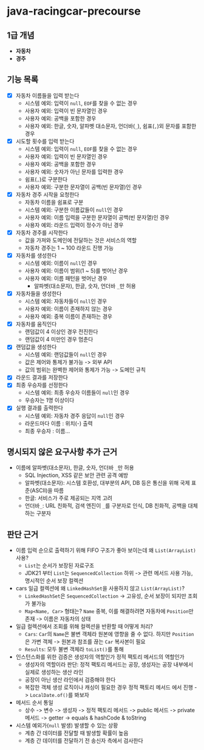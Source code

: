 # java-racingcar-precourse
## 1급 개념
- **자동차**
- **경주**

## 기능 목록
- [x] 자동차 이름들을 입력 받는다
  - 시스템 예외: 입력이 `null`, `EOF`를 찾을 수 없는 경우
  - 사용자 예외: 입력이 빈 문자열인 경우
  - 사용자 예외: 공백을 포함한 경우
  - 사용자 예외: 한글, 숫자, 알파벳 대소문자, 언더바(`_`), 쉼표(`,`)외 문자를 포함한 경우
- [x] 시도할 횟수를 입력 받는다
  - 시스템 예외: 입력이 `null`, `EOF`를 찾을 수 없는 경우
  - 사용자 예외: 입력이 빈 문자열인 경우
  - 사용자 예외: 공백을 포함한 경우
  - 사용자 예외: 숫자가 아닌 문자를 입력한 경우
  - 쉼표(`,`)로 구분한다
  - 사용자 예외: 구분한 문자열이 공백(빈 문자열)인 경우
- [x] 자동차 경주 시작을 요청한다
  - 자동차 이름을 쉼표로 구분
  - 시스템 예외: 구분한 이름값들이 `null`인 경우
  - 사용자 예외: 이름 입력을 구분한 문자열이 공백(빈 문자열)인 경우
  - 사용자 예외: 라운드 입력이 정수가 아닌 경우
- [x] 자동차 경주를 시작한다
  - 값을 가져와 도메인에 전달하는 것은 서비스의 역할
  - 자동차 경주는 1 ~ 100 라운드 진행 가능
- [x] 자동차를 생성한다
  - 시스템 예외: 이름이 `null`인 경우
  - 사용자 예외: 이름이 범위(1 ~ 5)를 벗어난 경우
  - 사용자 예외: 이름 패턴을 벗어난 경우
    - 알파벳(대소문자), 한글, 숫자, 언더바 `_`만 허용
- [x] 자동차들을 생성한다
  - 시스템 예외: 자동차들이 `null`인 경우
  - 사용자 예외: 이름이 존재하지 않는 경우 
  - 사용자 예외: 중복 이름이 존재하는 경우
- [x] 자동차를 움직인다
  - 랜덤값이 4 이상인 경우 전진한다
  - 랜덤값이 4 미만인 경우 멈춘다
- [x] 랜덤값을 생성한다
  - 시스템 예외: 랜덤값들이 `null`인 경우 
  - 값은 제어와 통제가 불가능 -> 외부 API
  - 값의 범위는 완벽한 제어와 통제가 가능 -> 도메인 규칙
- [x] 라운드 결과를 저장한다
- [x] 최종 우승자를 선정한다
  - 시스템 예외: 최종 우승자 이름들이 `null`인 경우 
  - 우승자는 1명 이상이다
- [x] 실행 결과를 출력한다
  - 시스템 예외: 자동차 경주 응답이 `null`인 경우
  - 라운드마다 이름 : 위치(-) 출력
  - 최종 우승자 : 이름...

## 명시되지 않은 요구사항 추가 근거
- 이름에 알파벳(대소문자), 한글, 숫자, 언더바 `_`만 허용
  - SQL Injection, XSS 같은 보안 관련 공격 예방
  - 알파벳(대소문자): 시스템 호환성, 대부분의 API, DB 등은 통신을 위해 국제 표준(ASCII)을 따름
  - 한글: 서비스가 주로 제공되는 지역 고려
  - 언더바`_`: URL 친화적, 검색 엔진이 `_`를 구분자로 인식, DB 친화적, 공백을 대체하는 구분자

## 판단 근거
- 이름 입력 순으로 출력하기 위해 FIFO 구조가 좋아 보이는데 왜 `List(ArrayList)` 사용?
  - `List`는 순서가 보장된 자료구조
  - JDK21 부터 `List`는 `SequencedCollection` 하위 -> 관련 메서드 사용 가능, 명시적인 순서 보장 컬렉션
- cars 일급 컬렉션에 왜 `LinkedHashSet`을 사용하지 않고 `List(ArrayList)`?
  - `LinkedHashSet`은 `SequencedCollection` -> 고유성, 순서 보장이 되지만 조회가 불가능
  - `Map<Name, Car>` 형태는? `Name` 중복, 이를 해결하려면 자동차에 `Position`만 존재 -> 이름은 자동차의 상태
- 일급 컬렉션에서 조회를 위해 컬렉션을 반환할 때 어떻게 처리?
  - `Cars`: `Car`의 `Name`은 불변 객체라 원본에 영향을 줄 수 없다. 하지만 `Position`은 가변 객체 -> 원본과 참조를 끊는 `Car` 복사본이 필요
  - `Results`: 모두 불변 객체라 `toList()`를 통해
- 인스턴스화를 위한 검증은 생성자의 역할인가 정적 팩토리 메서드의 역할인가
  - 생성자의 역할이라 판단: 정적 팩토리 메서드는 공장, 생성자는 공장 내부에서 실제로 생성하는 생산 라인
  - 공장이 아닌 생산 라인에서 검증해야 한다
  - 복잡한 객체 생성 로직이나 캐싱이 필요한 경우 정적 팩토리 메서드 에서 진행 -> `LocalDate.of()`를 봐보자
- 메서드 순서 통일
  - 상수 -> 변수 -> 생성자 -> 정적 팩토리 메서드 -> public 메서드 -> private 메서드 -> getter -> equals & hashCode & toString
- 시스템 예외가(`null` 발생) 발생할 수 있는 상황
  - 계층 간 데이터를 전달할 때 발생할 확률이 높음
  - 계층 간 데이터를 전달하기 전 송신자 측에서 검사한다
